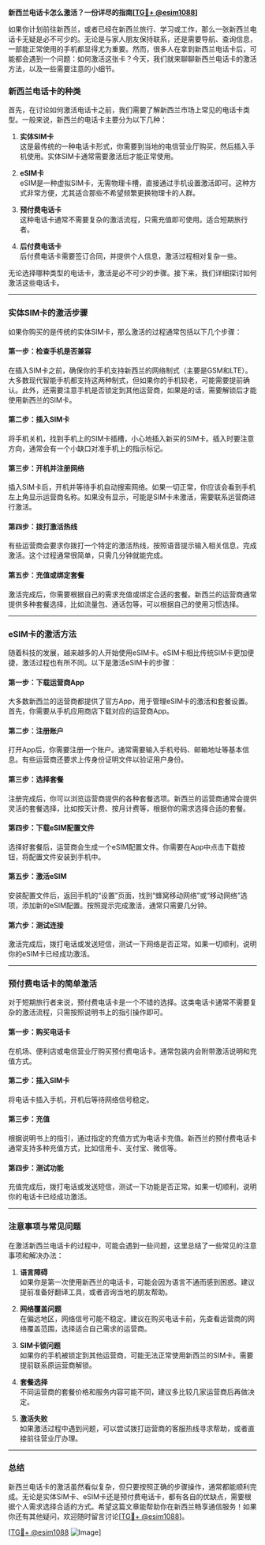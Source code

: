 **新西兰电话卡怎么激活？一份详尽的指南[[TG💪+ @esim1088](https://t.me/s/esim1088)]**

如果你计划前往新西兰，或者已经在新西兰旅行、学习或工作，那么一张新西兰电话卡无疑是必不可少的。无论是与家人朋友保持联系，还是需要导航、查询信息，一部能正常使用的手机都显得尤为重要。然而，很多人在拿到新西兰电话卡后，可能都会遇到一个问题：如何激活这张卡？今天，我们就来聊聊新西兰电话卡的激活方法，以及一些需要注意的小细节。

### 新西兰电话卡的种类

首先，在讨论如何激活电话卡之前，我们需要了解新西兰市场上常见的电话卡类型。一般来说，新西兰的电话卡主要分为以下几种：

1. **实体SIM卡**  
   这是最传统的一种电话卡形式，你需要到当地的电信营业厅购买，然后插入手机使用。实体SIM卡通常需要激活后才能正常使用。

2. **eSIM卡**  
   eSIM是一种虚拟SIM卡，无需物理卡槽，直接通过手机设置激活即可。这种方式非常方便，尤其适合那些不希望频繁更换物理卡的人群。

3. **预付费电话卡**  
   这种电话卡通常不需要复杂的激活流程，只需充值即可使用。适合短期旅行者。

4. **后付费电话卡**  
   后付费电话卡需要签订合同，并提供个人信息，激活过程相对复杂一些。

无论选择哪种类型的电话卡，激活是必不可少的步骤。接下来，我们详细探讨如何激活这些电话卡。

---

### 实体SIM卡的激活步骤

如果你购买的是传统的实体SIM卡，那么激活的过程通常包括以下几个步骤：

#### 第一步：检查手机是否兼容
在插入SIM卡之前，确保你的手机支持新西兰的网络制式（主要是GSM和LTE）。大多数现代智能手机都支持这两种制式，但如果你的手机较老，可能需要提前确认。此外，还需要注意手机是否锁定到其他运营商，如果是的话，需要解锁后才能使用新西兰的SIM卡。

#### 第二步：插入SIM卡
将手机关机，找到手机上的SIM卡插槽，小心地插入新买的SIM卡。插入时要注意方向，通常会有一个小缺口对准手机上的指示标记。

#### 第三步：开机并注册网络
插入SIM卡后，开机并等待手机自动搜索网络。如果一切正常，你应该会看到手机左上角显示运营商名称。如果没有显示，可能是SIM卡未激活，需要联系运营商进行激活。

#### 第四步：拨打激活热线
有些运营商会要求你拨打一个特定的激活热线，按照语音提示输入相关信息，完成激活。这个过程通常很简单，只需几分钟就能完成。

#### 第五步：充值或绑定套餐
激活完成后，你需要根据自己的需求充值或绑定合适的套餐。新西兰的运营商通常提供多种套餐选择，比如流量包、通话包等，可以根据自己的使用习惯选择。

---

### eSIM卡的激活方法

随着科技的发展，越来越多的人开始使用eSIM卡。eSIM卡相比传统SIM卡更加便捷，激活过程也有所不同。以下是激活eSIM卡的步骤：

#### 第一步：下载运营商App
大多数新西兰的运营商都提供了官方App，用于管理eSIM卡的激活和套餐设置。首先，你需要从手机应用商店下载对应的运营商App。

#### 第二步：注册账户
打开App后，你需要注册一个账户。通常需要输入手机号码、邮箱地址等基本信息。有些运营商还要求上传身份证明文件以验证用户身份。

#### 第三步：选择套餐
注册完成后，你可以浏览运营商提供的各种套餐选项。新西兰的运营商通常会提供灵活的套餐选择，比如按天计费、按月计费等，根据你的需求选择合适的套餐。

#### 第四步：下载eSIM配置文件
选择好套餐后，运营商会生成一个eSIM配置文件。你需要在App中点击下载按钮，将配置文件安装到手机中。

#### 第五步：激活eSIM
安装配置文件后，返回手机的“设置”页面，找到“蜂窝移动网络”或“移动网络”选项，添加新的eSIM配置。按照提示完成激活，通常只需要几分钟。

#### 第六步：测试连接
激活完成后，拨打电话或发送短信，测试一下网络是否正常。如果一切顺利，说明你的eSIM卡已经成功激活。

---

### 预付费电话卡的简单激活

对于短期旅行者来说，预付费电话卡是一个不错的选择。这类电话卡通常不需要复杂的激活流程，只需按照说明书上的指引操作即可。

#### 第一步：购买电话卡
在机场、便利店或电信营业厅购买预付费电话卡。通常包装内会附带激活说明和充值方式。

#### 第二步：插入SIM卡
将电话卡插入手机，开机后等待网络信号稳定。

#### 第三步：充值
根据说明书上的指引，通过指定的充值方式为电话卡充值。新西兰的预付费电话卡通常支持多种充值方式，比如信用卡、支付宝、微信等。

#### 第四步：测试功能
充值完成后，拨打电话或发送短信，测试一下功能是否正常。如果一切顺利，说明你的电话卡已经成功激活。

---

### 注意事项与常见问题

在激活新西兰电话卡的过程中，可能会遇到一些问题，这里总结了一些常见的注意事项和解决办法：

1. **语言障碍**  
   如果你是第一次使用新西兰的电话卡，可能会因为语言不通而感到困惑。建议提前准备好翻译工具，或者咨询当地的朋友帮助。

2. **网络覆盖问题**  
   在偏远地区，网络信号可能不稳定。建议在购买电话卡前，先查看运营商的网络覆盖范围，选择适合自己需求的运营商。

3. **SIM卡锁问题**  
   如果你的手机被锁定到其他运营商，可能无法正常使用新西兰的SIM卡。需要提前联系原运营商解锁。

4. **套餐选择**  
   不同运营商的套餐价格和服务内容可能不同，建议多比较几家运营商后再做决定。

5. **激活失败**  
   如果激活过程中遇到问题，可以尝试拨打运营商的客服热线寻求帮助，或者直接前往营业厅办理。

---

### 总结

新西兰电话卡的激活虽然看似复杂，但只要按照正确的步骤操作，通常都能顺利完成。无论是实体SIM卡、eSIM卡还是预付费电话卡，都有各自的优缺点，需要根据个人需求选择合适的方式。希望这篇文章能帮助你在新西兰畅享通信服务！如果你还有其他疑问，欢迎随时留言讨论[[TG💪+ @esim1088](https://t.me/s/esim1088)]。

[[TG💪+ @esim1088](https://t.me/s/esim1088) ![Image](https://i.postimg.cc/4NQfJmqS/Snipaste-2025-05-13-00-14-12.png)]